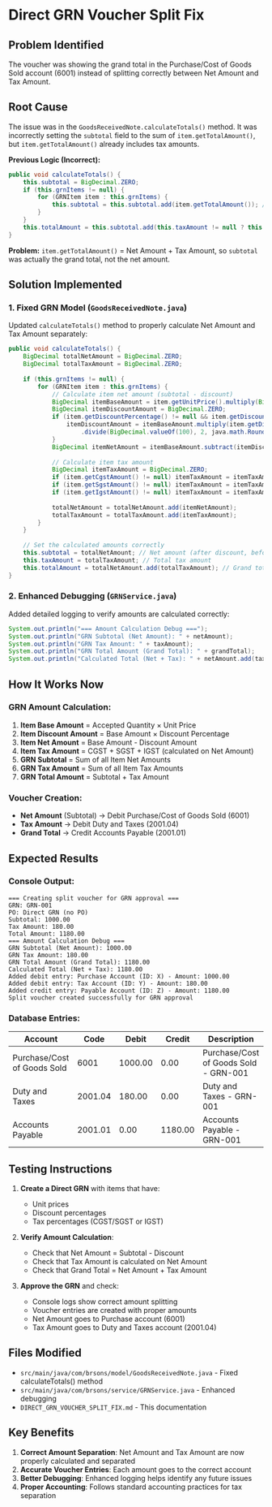 # Direct GRN Voucher Split Fix

## Problem Identified
The voucher was showing the grand total in the Purchase/Cost of Goods Sold account (6001) instead of splitting correctly between Net Amount and Tax Amount.

## Root Cause
The issue was in the `GoodsReceivedNote.calculateTotals()` method. It was incorrectly setting the `subtotal` field to the sum of `item.getTotalAmount()`, but `item.getTotalAmount()` already includes tax amounts.

**Previous Logic (Incorrect):**
```java
public void calculateTotals() {
    this.subtotal = BigDecimal.ZERO;
    if (this.grnItems != null) {
        for (GRNItem item : this.grnItems) {
            this.subtotal = this.subtotal.add(item.getTotalAmount()); // ❌ This includes tax!
        }
    }
    this.totalAmount = this.subtotal.add(this.taxAmount != null ? this.taxAmount : BigDecimal.ZERO);
}
```

**Problem:** `item.getTotalAmount()` = Net Amount + Tax Amount, so `subtotal` was actually the grand total, not the net amount.

## Solution Implemented

### 1. Fixed GRN Model (`GoodsReceivedNote.java`)
Updated `calculateTotals()` method to properly calculate Net Amount and Tax Amount separately:

```java
public void calculateTotals() {
    BigDecimal totalNetAmount = BigDecimal.ZERO;
    BigDecimal totalTaxAmount = BigDecimal.ZERO;
    
    if (this.grnItems != null) {
        for (GRNItem item : this.grnItems) {
            // Calculate item net amount (subtotal - discount)
            BigDecimal itemBaseAmount = item.getUnitPrice().multiply(BigDecimal.valueOf(item.getAcceptedQuantity()));
            BigDecimal itemDiscountAmount = BigDecimal.ZERO;
            if (item.getDiscountPercentage() != null && item.getDiscountPercentage().compareTo(BigDecimal.ZERO) > 0) {
                itemDiscountAmount = itemBaseAmount.multiply(item.getDiscountPercentage())
                    .divide(BigDecimal.valueOf(100), 2, java.math.RoundingMode.HALF_UP);
            }
            BigDecimal itemNetAmount = itemBaseAmount.subtract(itemDiscountAmount);
            
            // Calculate item tax amount
            BigDecimal itemTaxAmount = BigDecimal.ZERO;
            if (item.getCgstAmount() != null) itemTaxAmount = itemTaxAmount.add(item.getCgstAmount());
            if (item.getSgstAmount() != null) itemTaxAmount = itemTaxAmount.add(item.getSgstAmount());
            if (item.getIgstAmount() != null) itemTaxAmount = itemTaxAmount.add(item.getIgstAmount());
            
            totalNetAmount = totalNetAmount.add(itemNetAmount);
            totalTaxAmount = totalTaxAmount.add(itemTaxAmount);
        }
    }
    
    // Set the calculated amounts correctly
    this.subtotal = totalNetAmount; // Net amount (after discount, before tax)
    this.taxAmount = totalTaxAmount; // Total tax amount
    this.totalAmount = totalNetAmount.add(totalTaxAmount); // Grand total
}
```

### 2. Enhanced Debugging (`GRNService.java`)
Added detailed logging to verify amounts are calculated correctly:

```java
System.out.println("=== Amount Calculation Debug ===");
System.out.println("GRN Subtotal (Net Amount): " + netAmount);
System.out.println("GRN Tax Amount: " + taxAmount);
System.out.println("GRN Total Amount (Grand Total): " + grandTotal);
System.out.println("Calculated Total (Net + Tax): " + netAmount.add(taxAmount));
```

## How It Works Now

### GRN Amount Calculation:
1. **Item Base Amount** = Accepted Quantity × Unit Price
2. **Item Discount Amount** = Base Amount × Discount Percentage
3. **Item Net Amount** = Base Amount - Discount Amount
4. **Item Tax Amount** = CGST + SGST + IGST (calculated on Net Amount)
5. **GRN Subtotal** = Sum of all Item Net Amounts
6. **GRN Tax Amount** = Sum of all Item Tax Amounts
7. **GRN Total Amount** = Subtotal + Tax Amount

### Voucher Creation:
- **Net Amount** (Subtotal) → Debit Purchase/Cost of Goods Sold (6001)
- **Tax Amount** → Debit Duty and Taxes (2001.04)
- **Grand Total** → Credit Accounts Payable (2001.01)

## Expected Results

### Console Output:
```
=== Creating split voucher for GRN approval ===
GRN: GRN-001
PO: Direct GRN (no PO)
Subtotal: 1000.00
Tax Amount: 180.00
Total Amount: 1180.00
=== Amount Calculation Debug ===
GRN Subtotal (Net Amount): 1000.00
GRN Tax Amount: 180.00
GRN Total Amount (Grand Total): 1180.00
Calculated Total (Net + Tax): 1180.00
Added debit entry: Purchase Account (ID: X) - Amount: 1000.00
Added debit entry: Tax Account (ID: Y) - Amount: 180.00
Added credit entry: Payable Account (ID: Z) - Amount: 1180.00
Split voucher created successfully for GRN approval
```

### Database Entries:
| Account | Code  | Debit  | Credit | Description |
|---------|-------|--------|--------|-------------|
| Purchase/Cost of Goods Sold | 6001 | 1000.00 | 0.00 | Purchase/Cost of Goods Sold - GRN-001 |
| Duty and Taxes | 2001.04 | 180.00 | 0.00 | Duty and Taxes - GRN-001 |
| Accounts Payable | 2001.01 | 0.00 | 1180.00 | Accounts Payable - GRN-001 |

## Testing Instructions

1. **Create a Direct GRN** with items that have:
   - Unit prices
   - Discount percentages
   - Tax percentages (CGST/SGST or IGST)

2. **Verify Amount Calculation**:
   - Check that Net Amount = Subtotal - Discount
   - Check that Tax Amount is calculated on Net Amount
   - Check that Grand Total = Net Amount + Tax Amount

3. **Approve the GRN** and check:
   - Console logs show correct amount splitting
   - Voucher entries are created with proper amounts
   - Net Amount goes to Purchase account (6001)
   - Tax Amount goes to Duty and Taxes account (2001.04)

## Files Modified
- `src/main/java/com/brsons/model/GoodsReceivedNote.java` - Fixed calculateTotals() method
- `src/main/java/com/brsons/service/GRNService.java` - Enhanced debugging
- `DIRECT_GRN_VOUCHER_SPLIT_FIX.md` - This documentation

## Key Benefits
1. **Correct Amount Separation**: Net Amount and Tax Amount are now properly calculated and separated
2. **Accurate Voucher Entries**: Each amount goes to the correct account
3. **Better Debugging**: Enhanced logging helps identify any future issues
4. **Proper Accounting**: Follows standard accounting practices for tax separation
